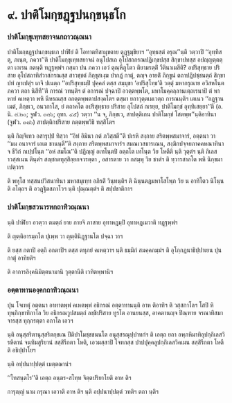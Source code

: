 <h1>๙. ปาติโมกฺขฎฺฐปนกฺขนฺธโก</h1>
<h3>ปาติโมกฺขุเทฺทสยาจนกถาวณฺณนา</h3>
<p> ปาติโมกฺขฎฺฐปนกฺขนฺธเก   ปาฬิยํ ติ โอทาตทิสามุขตาย ตุฎฺฐมุขิยาฯ ‘‘อุทฺธสฺตํ อรุณ’’นฺติ วตฺวาปิ ‘‘อุทฺทิสตุ, ภเนฺต, ภควา’’ติ ปาติโมกฺขุเทฺทสยาจนํ อนุโปสเถ อุโปสถกรณปฎิเกฺขปสฺส สิกฺขาปทสฺส อปญฺญตฺตตฺตา เถเรน กตนฺติ ทฎฺฐพฺพํฯ กสฺมา ปน ภควา เอวํ ตุณฺหีภูโตว ติยามรตฺติํ วีตินาเมสีติ? อปริสุทฺธาย ปริสาย อุโปสถาทิสํวาสกรณสฺส สาวชฺชตํ ภิกฺขุสเงฺฆ ปากฎํ กาตุํ, ตญฺจ อายติํ ภิกฺขูนํ ตถาปฎิปชฺชนตฺถํ สิกฺขาปทํ ญาเปตุํฯ เกจิ ปเนตฺถ ‘‘อปริสุทฺธมฺปิ ปุคฺคลํ ตสฺส สมฺมุขา ‘อปริสุโทฺธ’ติ วตฺตุํ มหากรุณาย อวิสหโนฺต ภควา ตถา นิสีที’’ติ การณํ วทนฺติฯ ตํ อการณํ ปจฺฉาปิ อวตฺตพฺพโต, มหาโมคฺคลฺลานเตฺถเรนาปิ ตํ พาหายํ คเหตฺวา พหิ นีหรณสฺส อกตฺตพฺพตาปสงฺคโตฯ ตสฺมา ยถาวุตฺตเมเวตฺถ การณนฺติฯ เตเนว ‘‘อฎฺฐานเมตํ, ภิกฺขเว, อนวกาโส, ยํ ตถาคโต อปริสุทฺธาย ปริสาย อุโปสถํ กเรยฺย, ปาติโมกฺขํ อุทฺทิเสยฺยา’’ติ (อ. นิ. ๘.๒๐; จูฬว. ๓๘๖; อุทา. ๔๕) วตฺวา ‘‘น จ, ภิกฺขเว, สาปตฺติเกน ปาติโมกฺขํ โสตพฺพ’’นฺติอาทินา (จูฬว. ๓๘๖) สาปตฺติกปริสาย กตฺตพฺพวิธิ ทสฺสิโตฯ</p>


<p>นฺติ กิญฺจิเทว อสารุปฺปํ ทิสฺวา ‘‘อิทํ อิมินา กตํ ภวิสฺสตี’’ติ ปเรหิ สงฺกาย สริตพฺพสมาจารํ, อตฺตนา วา ‘‘มม อนาจารํ เอเต ชานนฺตี’’ติ สงฺกาย สริตพฺพสมาจารํฯ สมณเวสธารเณน, สงฺฆิกปจฺจยภาคคหณาทินา จ ชีวิกํ กเปฺปโนฺต ‘‘อหํ สมโณ’’ติ ปฎิญฺญํ อเทโนฺตปิ อตฺถโต เทโนฺต วิย โหตีติ นฺติ วุตฺตํฯ นฺติ กิเลสาวสฺสเนน ตินฺตํฯ สญฺชาตทุสฺสิลฺยกจวรตฺตา  , อสารตาย วา กสมฺพุ วิย ชาตํฯ ติ ทฺวารสาลโต พหิ นิกฺขมาเปตฺวาฯ</p>


<p>   ติ พหุโส ทสฺสนปวิสนาทินา มหาสมุเทฺท อภิรติํ วินฺทนฺติฯ ติ ฉินฺนตฎมหาโสโพฺภ วิย น อาทิโตว นิโนฺนติ อโตฺถฯ ติ อวฎฺฐิตสภาโวฯ นฺติ ปุณฺณตฺตํฯ ติ สปฺปชาติกาฯ</p>

</p>


<h3>ปาติโมกฺขสวนารหกถาทิวณฺณนา</h3>
<p> นฺติ ปาฬิยา อวตฺวา ตมตฺถํ ยาย กายจิ ภาสาย อุทาหฎมฺปิ อุทาหฎเมวาติ ทฎฺฐพฺพํฯ</p>


<p>ติ ญตฺติอารมฺภโต ปุเพฺพ วา ญตฺตินิฎฺฐานโต ปจฺฉา วาฯ</p>


<p> ติ ยสฺส กตาปิ อตฺถิ อกตาปิฯ ตสฺส ตทุภยํ คเหตฺวาฯ นฺติ ธมฺมิกํ สมคฺคกมฺมํฯ ติ อุโกฺกฎนาธิปฺปาเยน ปุน กาตุํ อาทิยติฯ</p>


<p> ติ อาการลิงฺคนิมิตฺตนามานิ วุตฺตานีติ เวทิตพฺพานิฯ</p>

</p>


<h3>อตฺตาทานองฺคกถาทิวณฺณนา</h3>
<p> ปุน โจเทตุํ อตฺตนา อาทาตพฺพํ คเหตพฺพํ อธิกรณํ อตฺตาทานนฺติ อาห ติอาทิฯ ติ วสฺสกาโลฯ โสปิ หิ ทุพฺภิกฺขาทิกาโล วิย อธิกรณวูปสมตฺถํ ลชฺชิปริสาย ทูรโต อานยนสฺส, อาคตานญฺจ ปิณฺฑาย จรณาทิสมาจารสฺส ทุกฺกรตฺตา อกาโล เอวฯ</p>


<p>นฺติ  อนุสฺสริตานุสฺสริตกฺขเณ ปีติปาโมชฺชชนนโต อนุสฺสรณุปฺปาทกํฯ ติ เอตฺถ ยถา  อพฺภหิมาทิอุปกฺกิเลสวิรหิตานํ จนฺทิมสูริยานํ สสฺสิรีกตา โหติ, เอวมสฺสาปิ โจทกสฺส ปาปปุคฺคลูปกฺกิเลสวิคเมน สสฺสิรีกตา โหตีติ อธิปฺปาโยฯ</p>


<p> นฺติ อปฺปนาปฺปตฺตํ เมตฺตฌานํฯ</p>


<p> ‘‘โทสนฺตโร’’ติ เอตฺถ อนฺตร-สโทฺท จิตฺตปริยาโยติ อาห ติฯ</p>


<p>การุญฺญํ นาม กรุณา เอวาติ อาห ติฯ นฺติ อปฺปนาปฺปตฺตํ วทติฯ ตถา นฺติฯ</p>

</p>

</p>





